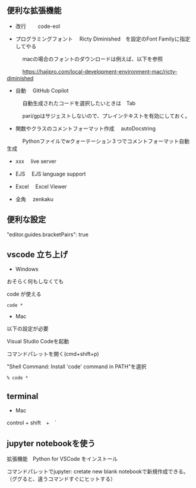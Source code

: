 ## 便利な拡張機能

- 改行　　
code-eol

- プログラミングフォント　
Ricty Diminished　を設定のFont Familyに指定してやる

　　　macの場合のフォントのダウンロードは例えば、以下を参照

　　　https://hajipro.com/local-development-environment-mac/ricty-diminished
   
- 自動　
GitHub Copilot

　　　自動生成されたコードを選択したいときは　Tab 

　　　pari/gpはサジェストしないので、プレインテキストを有効にしておく。
   
- 関数やクラスのコメントフォーマット作成
　autoDocstring
 
　　　Pythonファイルでwクォーテーション３つでコメントフォーマット自動生成

- xxx　
live server

- EJS　
EJS language support

- Excel　
Excel Viewer

- 全角　
zenkaku

## 便利な設定

"editor.guides.bracketPairs": true

## vscode 立ち上げ

- Windows

おそらく何もしなくても

code が使える

```
code *
```

- Mac

以下の設定が必要

Visual Studio Codeを起動

コマンドパレットを開く(cmd+shift+p)

"Shell Command: Install 'code' command in PATH"を選択

```
% code *
```

## terminal

- Mac

control + shift　+　` 

## jupyter notebookを使う

拡張機能　Python for VSCode をインストール

コマンドパレットでjupyter: cretate new blank notebookで新規作成できる。　（ググると、違うコマンドすぐにヒットする）


